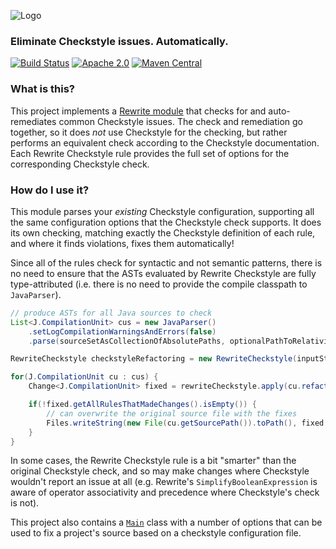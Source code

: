 ![Logo](https://github.com/openrewrite/rewrite/raw/master/doc/logo-oss.png)
### Eliminate Checkstyle issues. Automatically.

[![Build Status](https://circleci.com/gh/openrewrite/rewrite-checkstyle.svg?style=shield)](https://circleci.com/gh/openrewrite/rewrite-checkstyle)
[![Apache 2.0](https://img.shields.io/github/license/openrewrite/rewrite-checkstyle.svg)](https://www.apache.org/licenses/LICENSE-2.0)
[![Maven Central](https://img.shields.io/maven-central/v/org.openrewrite.plan/rewrite-checkstyle.svg)](https://mvnrepository.com/artifact/org.openrewrite.plan/rewrite-checkstyle)

### What is this?

This project implements a [Rewrite module](https://github.com/openrewrite/rewrite) that checks for and auto-remediates common Checkstyle issues. The check and remediation go together, so it does _not_ use Checkstyle for the checking, but rather performs an equivalent check according to the Checkstyle documentation. Each Rewrite Checkstyle rule provides the full set of options for the corresponding Checkstyle check.

### How do I use it?

This module parses your _existing_ Checkstyle configuration, supporting all the same configuration options that the Checkstyle check supports. It does its own checking, matching exactly the Checkstyle definition of each rule, and where it finds violations, fixes them automatically!

Since all of the rules check for syntactic and not semantic patterns, there is no need to ensure that the ASTs evaluated by Rewrite Checkstyle are fully type-attributed (i.e. there is no need to provide the compile classpath to `JavaParser`).

```java
// produce ASTs for all Java sources to check
List<J.CompilationUnit> cus = new JavaParser()
    .setLogCompilationWarningsAndErrors(false)
    .parse(sourceSetAsCollectionOfAbsolutePaths, optionalPathToRelativizeSources)

RewriteCheckstyle checkstyleRefactoring = new RewriteCheckstyle(inputStreamToCheckstyleXml);

for(J.CompilationUnit cu : cus) {
    Change<J.CompilationUnit> fixed = rewriteCheckstyle.apply(cu.refactor()).fix();

    if(!fixed.getAllRulesThatMadeChanges().isEmpty()) {
        // can overwrite the original source file with the fixes
        Files.writeString(new File(cu.getSourcePath()).toPath(), fixed.getFixed().print());
    }
}
```

In some cases, the Rewrite Checkstyle rule is a bit "smarter" than the original Checkstyle check, and so may make
changes where Checkstyle wouldn't report an issue at all (e.g. Rewrite's `SimplifyBooleanExpression` is aware of operator associativity and precedence where Checkstyle's check is not).

This project also contains a [`Main`](https://github.com/openrewrite/rewrite-checkstyle/blob/master/src/main/java/org/openrewrite/checkstyle/Main.java) class with a number of options that can be used to fix a project's source based on a checkstyle configuration file.
